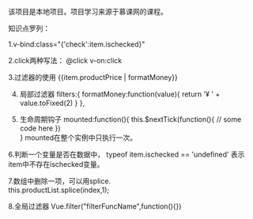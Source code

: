 该项目是本地项目。项目学习来源于慕课网的课程。

知识点罗列：

1.v-bind:class="{'check':item.ischecked}"

2.click两种写法： @click   v-on:click 

3.过滤器的使用 {{item.productPrice | formatMoney}}

4.  局部过滤器
    filters:{
        formatMoney:function(value){
            return '¥ ' + value.toFixed(2)
        }
    },
    
5. 生命周期钩子 mounted:function(){
        this.$nextTick(function(){
           // some code here
        })      
    }
    mounted在整个实例中只执行一次。
    
6.判断一个变量是否在数据中， typeof item.ischecked == 'undefined' 表示item中不存在ischecked变量。

7.数组中删除一项，可以用splice.   
    this.productList.splice(index,1);
    
8.全局过滤器 Vue.filter("filterFuncName",function(){})
